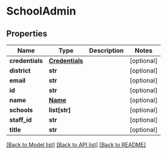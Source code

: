 # SchoolAdmin

## Properties
Name | Type | Description | Notes
------------ | ------------- | ------------- | -------------
**credentials** | [**Credentials**](Credentials.md) |  | [optional] 
**district** | **str** |  | [optional] 
**email** | **str** |  | [optional] 
**id** | **str** |  | [optional] 
**name** | [**Name**](Name.md) |  | [optional] 
**schools** | **list[str]** |  | [optional] 
**staff_id** | **str** |  | [optional] 
**title** | **str** |  | [optional] 

[[Back to Model list]](../README.md#documentation-for-models) [[Back to API list]](../README.md#documentation-for-api-endpoints) [[Back to README]](../README.md)



